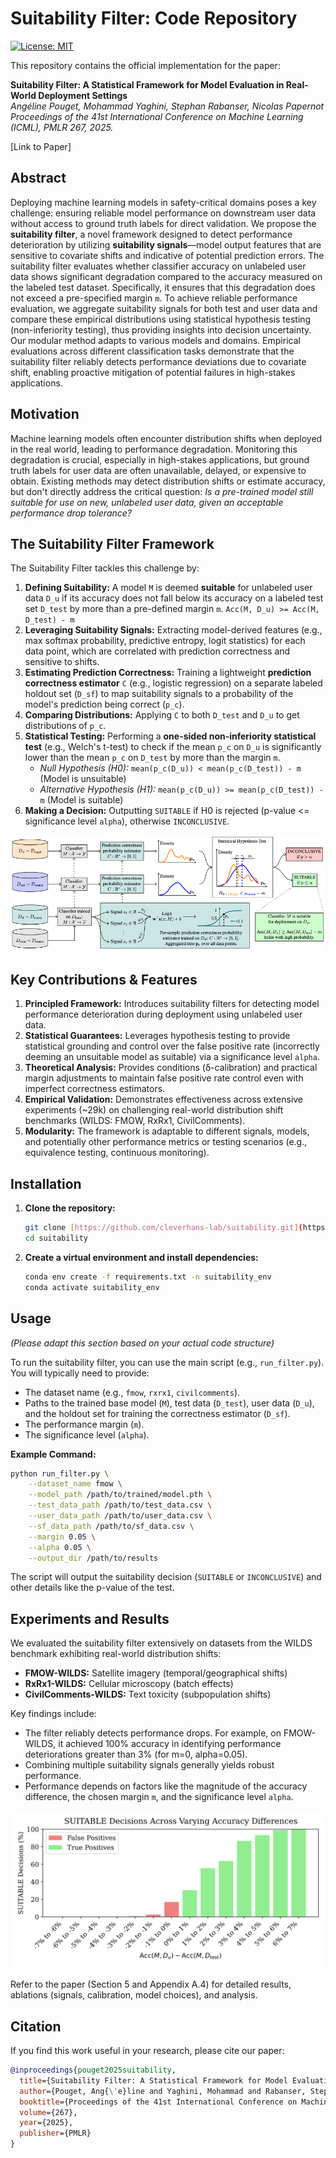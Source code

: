 # Suitability Filter: Code Repository

[![License: MIT](https://img.shields.io/badge/License-MIT-yellow.svg)](https://opensource.org/licenses/MIT) 

This repository contains the official implementation for the paper:

**Suitability Filter: A Statistical Framework for Model Evaluation in Real-World Deployment Settings** \
*Angéline Pouget, Mohammad Yaghini, Stephan Rabanser, Nicolas Papernot* \
*Proceedings of the 41st International Conference on Machine Learning (ICML), PMLR 267, 2025.*

[Link to Paper] 

## Abstract

Deploying machine learning models in safety-critical domains poses a key challenge: ensuring reliable model performance on downstream user data without access to ground truth labels for direct validation. We propose the **suitability filter**, a novel framework designed to detect performance deterioration by utilizing **suitability signals**—model output features that are sensitive to covariate shifts and indicative of potential prediction errors. The suitability filter evaluates whether classifier accuracy on unlabeled user data shows significant degradation compared to the accuracy measured on the labeled test dataset. Specifically, it ensures that this degradation does not exceed a pre-specified margin `m`. To achieve reliable performance evaluation, we aggregate suitability signals for both test and user data and compare these empirical distributions using statistical hypothesis testing (non-inferiority testing), thus providing insights into decision uncertainty. Our modular method adapts to various models and domains. Empirical evaluations across different classification tasks demonstrate that the suitability filter reliably detects performance deviations due to covariate shift, enabling proactive mitigation of potential failures in high-stakes applications.

## Motivation

Machine learning models often encounter distribution shifts when deployed in the real world, leading to performance degradation. Monitoring this degradation is crucial, especially in high-stakes applications, but ground truth labels for user data are often unavailable, delayed, or expensive to obtain. Existing methods may detect distribution shifts or estimate accuracy, but don't directly address the critical question: *Is a pre-trained model still suitable for use on new, unlabeled user data, given an acceptable performance drop tolerance?*

## The Suitability Filter Framework

The Suitability Filter tackles this challenge by:

1.  **Defining Suitability:** A model `M` is deemed **suitable** for unlabeled user data `D_u` if its accuracy does not fall below its accuracy on a labeled test set `D_test` by more than a pre-defined margin `m`.
    `Acc(M, D_u) >= Acc(M, D_test) - m`
2.  **Leveraging Suitability Signals:** Extracting model-derived features (e.g., max softmax probability, predictive entropy, logit statistics) for each data point, which are correlated with prediction correctness and sensitive to shifts.
3.  **Estimating Prediction Correctness:** Training a lightweight **prediction correctness estimator** `C` (e.g., logistic regression) on a separate labeled holdout set (`D_sf`) to map suitability signals to a probability of the model's prediction being correct (`p_c`).
4.  **Comparing Distributions:** Applying `C` to both `D_test` and `D_u` to get distributions of `p_c`.
5.  **Statistical Testing:** Performing a **one-sided non-inferiority statistical test** (e.g., Welch's t-test) to check if the mean `p_c` on `D_u` is significantly lower than the mean `p_c` on `D_test` by more than the margin `m`.
    * *Null Hypothesis (H0):* `mean(p_c(D_u)) < mean(p_c(D_test)) - m` (Model is unsuitable)
    * *Alternative Hypothesis (H1):* `mean(p_c(D_u)) >= mean(p_c(D_test)) - m` (Model is suitable)
6.  **Making a Decision:** Outputting `SUITABLE` if H0 is rejected (p-value <= significance level `alpha`), otherwise `INCONCLUSIVE`.

![Framework Schematic](results/figures/suitability_filter.png) 

## Key Contributions & Features


1.  **Principled Framework:** Introduces suitability filters for detecting model performance deterioration during deployment using unlabeled user data.
2.  **Statistical Guarantees:** Leverages hypothesis testing to provide statistical grounding and control over the false positive rate (incorrectly deeming an unsuitable model as suitable) via a significance level `alpha`.
3.  **Theoretical Analysis:** Provides conditions (δ-calibration) and practical margin adjustments to maintain false positive rate control even with imperfect correctness estimators.
4.  **Empirical Validation:** Demonstrates effectiveness across extensive experiments (~29k) on challenging real-world distribution shift benchmarks (WILDS: FMOW, RxRx1, CivilComments).
5.  **Modularity:** The framework is adaptable to different signals, models, and potentially other performance metrics or testing scenarios (e.g., equivalence testing, continuous monitoring).

## Installation

1.  **Clone the repository:**
    ```bash
    git clone [https://github.com/cleverhans-lab/suitability.git](https://github.com/cleverhans-lab/suitability.git)
    cd suitability
    ```

2.  **Create a virtual environment and install dependencies:**
    ```bash
    conda env create -f requirements.txt -n suitability_env
    conda activate suitability_env
    ```

## Usage

*(Please adapt this section based on your actual code structure)*

To run the suitability filter, you can use the main script (e.g., `run_filter.py`). You will typically need to provide:

* The dataset name (e.g., `fmow`, `rxrx1`, `civilcomments`).
* Paths to the trained base model (`M`), test data (`D_test`), user data (`D_u`), and the holdout set for training the correctness estimator (`D_sf`).
* The performance margin (`m`).
* The significance level (`alpha`).

**Example Command:**

```bash
python run_filter.py \
    --dataset_name fmow \
    --model_path /path/to/trained/model.pth \
    --test_data_path /path/to/test_data.csv \
    --user_data_path /path/to/user_data.csv \
    --sf_data_path /path/to/sf_data.csv \
    --margin 0.05 \
    --alpha 0.05 \
    --output_dir /path/to/results
```

The script will output the suitability decision (`SUITABLE` or `INCONCLUSIVE`) and other details like the p-value of the test.

## Experiments and Results
We evaluated the suitability filter extensively on datasets from the WILDS benchmark exhibiting real-world distribution shifts:

* **FMOW-WILDS:** Satellite imagery (temporal/geographical shifts)
* **RxRx1-WILDS:** Cellular microscopy (batch effects)
* **CivilComments-WILDS:** Text toxicity (subpopulation shifts)

Key findings include:

* The filter reliably detects performance drops. For example, on FMOW-WILDS, it achieved 100% accuracy in identifying performance deteriorations greater than 3% (for m=0, alpha=0.05).
* Combining multiple suitability signals generally yields robust performance.
* Performance depends on factors like the magnitude of the accuracy difference, the chosen margin `m`, and the significance level `alpha`.

<div align="center">
  <img src="results/figures/suitability_sensitivity.png" alt="Sensitivity of SUITABLE decisions to accuracy differences on FMOW-WILDS (m=0, alpha=0.05)." width="600"/>
</div>

Refer to the paper (Section 5 and Appendix A.4) for detailed results, ablations (signals, calibration, model choices), and analysis.

## Citation
If you find this work useful in your research, please cite our paper:

```bibtex
@inproceedings{pouget2025suitability,
  title={Suitability Filter: A Statistical Framework for Model Evaluation in Real-World Deployment Settings},
  author={Pouget, Ang{\'e}line and Yaghini, Mohammad and Rabanser, Stephan and Papernot, Nicolas},
  booktitle={Proceedings of the 41st International Conference on Machine Learning},
  volume={267},
  year={2025},
  publisher={PMLR}
}
```